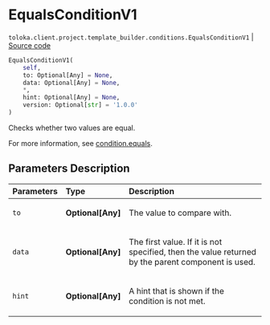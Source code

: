 # EqualsConditionV1
`toloka.client.project.template_builder.conditions.EqualsConditionV1` | [Source code](https://github.com/Toloka/toloka-kit/blob/v1.2.1/src/client/project/template_builder/conditions.py#L130)

```python
EqualsConditionV1(
    self,
    to: Optional[Any] = None,
    data: Optional[Any] = None,
    *,
    hint: Optional[Any] = None,
    version: Optional[str] = '1.0.0'
)
```

Checks whether two values are equal.


For more information, see [condition.equals](https://toloka.ai/docs/template-builder/reference/condition.equals).

## Parameters Description

| Parameters | Type | Description |
| :----------| :----| :-----------|
`to`|**Optional\[Any\]**|<p>The value to compare with.</p>
`data`|**Optional\[Any\]**|<p>The first value. If it is not specified, then the value returned by the parent component is used.</p>
`hint`|**Optional\[Any\]**|<p>A hint that is shown if the condition is not met.</p>
